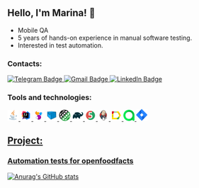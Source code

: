 ## Hello, I'm Marina! 👋


- Mobile QA
- 5 years of hands-on experience in manual software testing.
- Interested in test automation.

### Contacts:

  <a href="https://t.me/marinka_k">
    <img src="https://img.shields.io/badge/Telegram-blue?style=for-the-badge&logo=telegram&logoColor=white" alt="Telegram Badge"/>
  </a>
  
   <a href="mailto:marinkamandarinka5@gmail.com">
    <img src="https://img.shields.io/badge/Gmail-red?style=for-the-badge&logo=gmail&logoColor=white" alt="Gmail Badge"/>
  </a>

  <a href="https://www.linkedin.com/in/marina-konovalchik-a4b532101">
    <img src="https://img.shields.io/badge/LinkedIn-blue?style=for-the-badge&logo=linkedin&logoColor=white" alt="LinkedIn Badge">
  </a>


### Tools and technologies:

<p align="left">

<a href="https://www.java.com/"><img width="5%" title="Java" src="media/Java.svg">
<a href="https://www.jetbrains.com/idea/"><img width="5%" title="Intelij_IDEA" src="media/Intelij_IDEA.svg">
<a href="https://www.selenide.org/"><img width="5%" title="Selenide" src="media/Selenide.svg">
<a href="https://www.aerokube.com/selenoid/"><img width="5%" title="Selenoid" src="media/Selenoid.svg">
<a href="https://rest-assured.io/"><img width="5%" title="Jira" src="media/rest_assured.png">
<a href="https://www.gradle.org/"><img width="5%" title="Gradle" src="media/Gradle.svg">
<a href="https://www.junit.org/junit5/"><img width="5%" title="Junit5" src="media/JUnit5.svg">
<a href="https://www.jenkins.io/"><img width="5%" title="Jenkins" src="media/Jenkins.svg">
<a href="https://github.com/allure-framework"><img width="5%" title="Allure Report" src="media/Allure_Report.svg">
<a href="https://qameta.io/"><img width="5%" title="Allure TestOps" src="media/AllureTestOps.svg">
<a href="https://www.atlassian.com/software/jira"><img width="5%" title="Jira" src="media/Jira.svg">
</p>

## Project:

### Automation tests for [openfoodfacts](https://world.openfoodfacts.org/)

[![Anurag's GitHub stats](https://github-readme-stats.vercel.app/api?username=ma-lyna)](https://github.com/anuraghazra/github-readme-stats)


